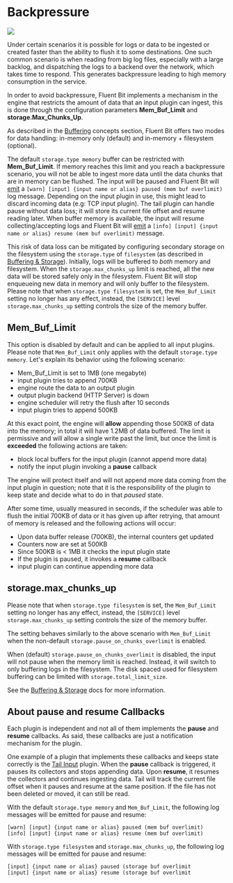 # Backpressure

<img referrerpolicy="no-referrer-when-downgrade" src="https://static.scarf.sh/a.png?x-pxid=63e37cfe-9ce3-4a18-933a-76b9198958c1" />

Under certain scenarios it is possible for logs or data to be ingested or created faster than the ability to flush it to some destinations. One such common scenario is when reading from big log files, especially with a large backlog, and dispatching the logs to a backend over the network, which takes time to respond. This generates backpressure leading to high memory consumption in the service.

In order to avoid backpressure, Fluent Bit implements a mechanism in the engine that restricts the amount of data that an input plugin can ingest, this is done through the configuration parameters **Mem\_Buf\_Limit** and **storage.Max\_Chunks\_Up**.

As described in the [Buffering](../concepts/buffering.md) concepts section, Fluent Bit offers two modes for data handling: in-memory only (default) and in-memory + filesystem \(optional\).

The default `storage.type memory` buffer can be restricted with **Mem\_Buf\_Limit**. If memory reaches this limit and you reach a backpressure scenario, you will not be able to ingest more data until the data chunks that are in memory can be flushed. The input will be paused and Fluent Bit will [emit](https://github.com/fluent/fluent-bit/blob/v2.0.0/src/flb_input_chunk.c#L1334) a `[warn] [input] {input name or alias} paused (mem buf overlimit)` log message. Depending on the input plugin in use, this might lead to discard incoming data \(e.g: TCP input plugin\). The tail plugin can handle pause without data loss; it will store its current file offset and resume reading later. When buffer memory is available, the input will resume collecting/accepting logs and Fluent Bit will [emit](https://github.com/fluent/fluent-bit/blob/v2.0.0/src/flb_input_chunk.c#L1277) a `[info] [input] {input name or alias} resume (mem buf overlimit)` message. 

This risk of data loss can be mitigated by configuring secondary storage on the filesystem using the `storage.type` of `filesystem` \(as described in [Buffering & Storage](buffering-and-storage.md)\). Initially, logs will be buffered to *both* memory and filesystem. When the `storage.max_chunks_up` limit is reached, all the new data will be stored safely only in the filesystem. Fluent Bit will stop enqueueing new data in memory and will only buffer to the filesystem. Please note that when `storage.type filesystem` is set, the `Mem_Buf_Limit` setting no longer has any effect, instead, the `[SERVICE]` level `storage.max_chunks_up` setting controls the size of the memory buffer. 

## Mem\_Buf\_Limit

This option is disabled by default and can be applied to all input plugins. Please note that `Mem_Buf_Limit` only applies with the default `storage.type memory`. Let's explain its behavior using the following scenario:

* Mem\_Buf\_Limit is set to 1MB \(one megabyte\)
* input plugin tries to append 700KB
* engine route the data to an output plugin
* output plugin backend \(HTTP Server\) is down
* engine scheduler will retry the flush after 10 seconds
* input plugin tries to append 500KB

At this exact point, the engine will **allow** appending those 500KB of data into the memory; in total it will have 1.2MB of data buffered. The limit is permissive and will allow a single write past the limit, but once the limit is **exceeded** the following actions are taken:

* block local buffers for the input plugin \(cannot append more data\)
* notify the input plugin invoking a **pause** callback

The engine will protect itself and will not append more data coming from the input plugin in question; note that it is the responsibility of the plugin to keep state and decide what to do in that _paused_ state.

After some time, usually measured in seconds, if the scheduler was able to flush the initial 700KB of data or it has given up after retrying, that amount of memory is released and the following actions will occur:

* Upon data buffer release \(700KB\), the internal counters get updated
* Counters now are set at 500KB
* Since 500KB is &lt; 1MB it checks the input plugin state
* If the plugin is paused, it invokes a **resume** callback
* input plugin can continue appending more data

## storage.max\_chunks\_up

Please note that when `storage.type filesystem` is set, the `Mem_Buf_Limit` setting no longer has any effect, instead, the `[SERVICE]` level `storage.max_chunks_up` setting controls the size of the memory buffer. 

The setting behaves similarly to the above scenario with `Mem_Buf_Limit` when the non-default `storage.pause_on_chunks_overlimit` is enabled. 

When (default) `storage.pause_on_chunks_overlimit` is disabled, the input will not pause when the memory limit is reached. Instead, it will switch to only buffering logs in the filesystem. The disk spaced used for filesystem buffering can be limited with `storage.total_limit_size`.

See the [Buffering & Storage](buffering-and-storage.md) docs for more information.

## About pause and resume Callbacks

Each plugin is independent and not all of them implements the **pause** and **resume** callbacks. As said, these callbacks are just a notification mechanism for the plugin.

One example of a plugin that implements these callbacks and keeps state correctly is the [Tail Input](../pipeline/inputs/tail.md) plugin. When the **pause** callback is triggered, it pauses its collectors and stops appending data. Upon **resume**, it resumes the collectors and continues ingesting data. Tail will track the current file offset when it pauses and resume at the same position. If the file has not been deleted or moved, it can still be read.

With the default `storage.type memory` and `Mem_Buf_Limit`, the following log messages will be emitted for pause and resume:

```
[warn] [input] {input name or alias} paused (mem buf overlimit)
[info] [input] {input name or alias} resume (mem buf overlimit)
```

With `storage.type filesystem` and `storage.max_chunks_up`, the following log messages will be emitted for pause and resume:

```
[input] {input name or alias} paused (storage buf overlimit
[input] {input name or alias} resume (storage buf overlimit
```
